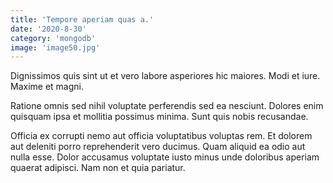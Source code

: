 ```yaml
---
title: 'Tempore aperiam quas a.'
date: '2020-8-30'
category: 'mongodb'
image: 'image50.jpg'
---
```


Dignissimos quis sint ut et vero labore asperiores hic maiores. Modi et iure. Maxime et magni.
 Ratione omnis sed nihil voluptate perferendis sed ea nesciunt. Dolores enim quisquam ipsa et mollitia possimus minima. Sunt quis nobis recusandae.
 Officia ex corrupti nemo aut officia voluptatibus voluptas rem. Et dolorem aut deleniti porro reprehenderit vero ducimus. Quam aliquid ea odio aut nulla esse. Dolor accusamus voluptate iusto minus unde doloribus aperiam quaerat adipisci. Nam non et quia pariatur.
